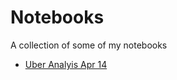 # Notebooks
A collection of some of my notebooks

- [Uber Analyis Apr 14](https://github.com/soumik-uxd/notebooks/tree/master/uber_analysis_apr14)
